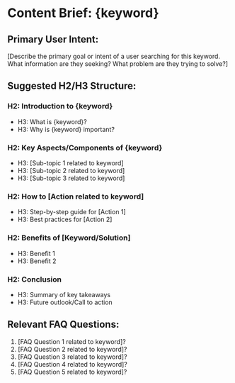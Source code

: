 # Content Brief: {keyword}

## Primary User Intent:
[Describe the primary goal or intent of a user searching for this keyword. What information are they seeking? What problem are they trying to solve?]

## Suggested H2/H3 Structure:

### H2: Introduction to {keyword}
*   H3: What is {keyword}?
*   H3: Why is {keyword} important?

### H2: Key Aspects/Components of {keyword}
*   H3: [Sub-topic 1 related to keyword]
*   H3: [Sub-topic 2 related to keyword]
*   H3: [Sub-topic 3 related to keyword]

### H2: How to [Action related to keyword]
*   H3: Step-by-step guide for [Action 1]
*   H3: Best practices for [Action 2]

### H2: Benefits of [Keyword/Solution]
*   H3: Benefit 1
*   H3: Benefit 2

### H2: Conclusion
*   H3: Summary of key takeaways
*   H3: Future outlook/Call to action

## Relevant FAQ Questions:
1.  [FAQ Question 1 related to keyword]?
2.  [FAQ Question 2 related to keyword]?
3.  [FAQ Question 3 related to keyword]?
4.  [FAQ Question 4 related to keyword]?
5.  [FAQ Question 5 related to keyword]?
